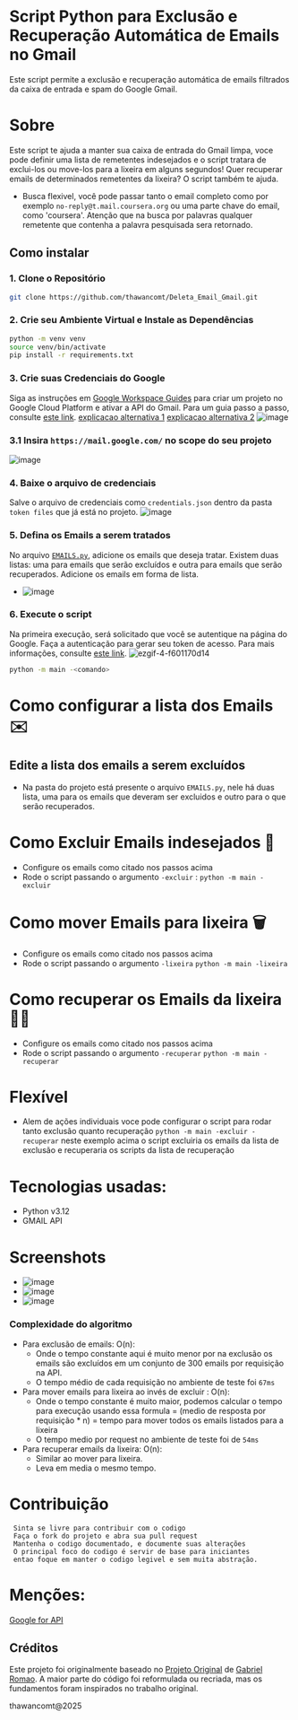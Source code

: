 # Script Python para Exclusão e Recuperação Automática de Emails no Gmail

Este script permite a exclusão e recuperação automática de emails filtrados da caixa de entrada e spam do Google Gmail.

# Sobre
Este script te ajuda a manter sua caixa de entrada do Gmail limpa, voce pode definir uma lista de remetentes indesejados e o script tratara de exclui-los ou move-los para a lixeira em alguns segundos!
Quer recuperar emails de determinados remetentes da lixeira? O script também te ajuda.
- Busca flexivel, você pode passar tanto o email completo como por exemplo `no-reply@t.mail.coursera.org` ou uma parte chave do email, como 'coursera'. Atenção que na busca por palavras qualquer remetente que contenha a palavra pesquisada sera retornado.

## Como instalar

### 1. Clone o Repositório
```bash
git clone https://github.com/thawancomt/Deleta_Email_Gmail.git
```

### 2. Crie seu Ambiente Virtual e Instale as Dependências
```bash
python -m venv venv
source venv/bin/activate
pip install -r requirements.txt
```

### 3. Crie suas Credenciais do Google
Siga as instruções em [Google Workspace Guides](https://developers.google.com/workspace/guides/auth-overview?hl=pt-br) para criar um projeto no Google Cloud Platform e ativar a API do Gmail. Para um guia passo a passo, consulte [este link](https://support.google.com/workspacemigrate/answer/9222992?hl=pt-br).
[explicacao alternativa 1](https://www.fabricadecodigo.com/adicionando-autenticacao-do-google-ao-seu-web-app/)
[explicacao alternativa 2](https://youtu.be/tgO_ADSvY1I?si=q5vKR2Gm-FNfu4Re&t=37)
![image](https://github.com/user-attachments/assets/19bca125-b975-4933-8324-946d03881699)


### 3.1 Insira `https://mail.google.com/` no scope do seu projeto
![image](https://github.com/user-attachments/assets/338dfac8-443f-4d67-83d9-88c72261758a)


### 4. Baixe o arquivo de credenciais
Salve o arquivo de credenciais como `credentials.json` dentro da pasta `token files` que já está no projeto.
![image](https://github.com/user-attachments/assets/90a0913e-2ee3-455a-9365-754c6618f1e8)

### 5. Defina os Emails a serem tratados
No arquivo [`EMAILS.py`](EMAILS.py), adicione os emails que deseja tratar. Existem duas listas: uma para emails que serão excluídos e outra para emails que serão recuperados. Adicione os emails em forma de lista.
- ![image](https://github.com/user-attachments/assets/3ad80a01-b6b4-4e49-b554-60efb537508c)
### 6. Execute o script
Na primeira execução, será solicitado que você se autentique na página do Google. Faça a autenticação para gerar seu token de acesso. Para mais informações, consulte [este link](https://developers.google.com/gmail/api/auth/web-server?hl=pt-br#exchange_the_authorization_code_for_an_access_token).
![ezgif-4-f601170d14](https://github.com/user-attachments/assets/8b879a67-b9cd-4278-a96a-5f5245a60201)

```bash
python -m main -<comando>
```

# Como configurar a lista dos Emails ✉️

## Edite a lista dos emails a serem excluídos
- Na pasta do projeto está presente o arquivo `EMAILS.py`, nele há duas lista, uma para os emails que deveram ser excluidos e outro para o que serão recuperados.


# Como Excluir Emails indesejados 🧨
- Configure os emails como citado nos passos acima
- Rode o script passando o argumento `-excluir` :
	`python -m main -excluir`
# Como mover Emails para lixeira   🗑️
- Configure os emails como citado nos passos acima
- Rode o script passando o argumento `-lixeira`
	`python -m main -lixeira`
# Como recuperar os Emails da lixeira 🐦‍🔥
- Configure os emails como citado nos passos acima
- Rode o script passando o argumento `-recuperar`
	`python -m main -recuperar`

# Flexível
- Alem de ações individuais voce pode configurar o script para rodar tanto exclusão quanto recuperação
	`python -m main -excluir -recuperar`
	neste exemplo acima o script excluiria os emails da lista de exclusão e recuperaria os scripts da lista de recuperação
# Tecnologias usadas:
- Python v3.12
- GMAIL API

# Screenshots
 - ![image](https://github.com/user-attachments/assets/9a7934aa-2293-44c1-b66e-a24fb64e15b2)
 - ![image](https://github.com/user-attachments/assets/a1406233-804d-45de-9196-afc9f5a6e8ba)
 - ![image](https://github.com/user-attachments/assets/5df68a9a-f1d1-4612-9fbb-46a917035bce)



### Complexidade do algoritmo

- Para exclusão de emails: O(n):
	- Onde o tempo constante aqui é muito menor por na exclusão os emails são excluídos em um conjunto de 300 emails por requisição na API.
	- O tempo médio de cada requisição no ambiente de teste foi `67ms`
- Para mover emails para lixeira ao invés de excluir : O(n):
	- Onde o tempo constante é muito maior, podemos calcular o tempo para execução usando essa formula = (medio de resposta por requisição * n) = tempo para mover todos os emails listados para a lixeira
	- O tempo medio por request no ambiente de teste foi de `54ms`
- Para recuperar emails da lixeira:  O(n):
	- Similar ao mover para lixeira.
	- Leva em media o mesmo tempo.

# Contribuição
	 Sinta se livre para contribuir com o codigo
	 Faça o fork do projeto e abra sua pull request
	 Mantenha o codigo documentado, e documente suas alterações
	 O principal foco do codigo é servir de base para iniciantes
	 entao foque em manter o codigo legivel e sem muita abstração.

# Menções:
[Google for API](https://github.com/googleworkspace/python-samples/tree/main/gmail) 

## Créditos
Este projeto foi originalmente baseado no [Projeto Original](https://github.com/GabrielRomao-git/Deleta_Email_Gmail) de [Gabriel Romao]((https://github.com/GabrielRomao-git) ). A maior parte do código foi reformulada ou recriada, mas os fundamentos foram inspirados no trabalho original.

thawancomt@2025
